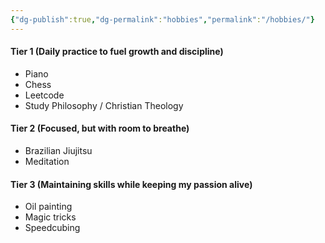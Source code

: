 ```yaml
---
{"dg-publish":true,"dg-permalink":"hobbies","permalink":"/hobbies/"}
---
```


#### Tier 1 (Daily practice to fuel growth and discipline)
* Piano
* Chess
* Leetcode
* Study Philosophy / Christian Theology

#### Tier 2 (Focused, but with room to breathe)
* Brazilian Jiujitsu
* Meditation

#### Tier 3 (Maintaining skills while keeping my passion alive)
* Oil painting
* Magic tricks
* Speedcubing